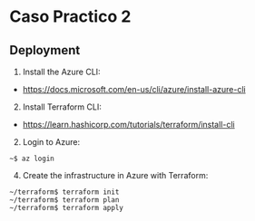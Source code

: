 # Caso Practico 2

## Deployment

1. Install the Azure CLI:

-  https://docs.microsoft.com/en-us/cli/azure/install-azure-cli

2. Install Terraform CLI:

  - https://learn.hashicorp.com/tutorials/terraform/install-cli

2. Login to Azure:

```console
~$ az login
```

4. Create the infrastructure in Azure with Terraform:

```console
~/terraform$ terraform init
~/terraform$ terraform plan
~/terraform$ terraform apply
```